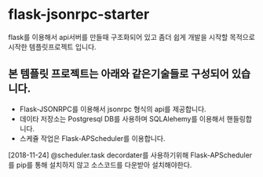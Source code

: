 # flask-jsonrpc-starter
flask를 이용해서 api서버를 만들때 구조화되어 있고 좀더 쉽게 개발을 시작할 목적으로 시작한 템플릿프로젝트 입니다.

## 본 템플릿 프로젝트는 아래와 같은기술들로 구성되어 있습니다.
* Flask-JSONRPC를 이용해서 jsonrpc 형식의 api를 제공합니다.
* 데이타 저장소는 Postgresql DB를 사용하며 SQLAlehemy를 이용해서 핸들링합니다.
* 스케쥴 작업은 Flask-APScheduler를 이용합니다.



[2018-11-24] @scheduler.task decordater를 사용하기위해 Flask-APScheduler를 pip를 통해 설치하지 않고 소스코드를 다운받아 설치해야한다.

